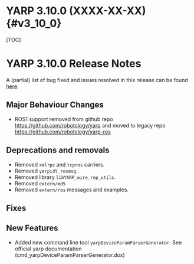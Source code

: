 YARP 3.10.0 (XXXX-XX-XX)                                                {#v3_10_0}
==================

[TOC]

YARP 3.10.0 Release Notes
===================

A (partial) list of bug fixed and issues resolved in this release can be found
[here](https://github.com/robotology/yarp/issues?q=label%3A%22Fixed+in%3A+YARP+v3.10.0%22).

Major Behaviour Changes
---------------------------------

* ROS1 support removed from github repo https://github.com/robotology/yarp and moved to legacy repo https://github.com/robotology/yarp-ros

Deprecations and removals
---------------------------------
* Removed `xmlrpc` and `tcpros` carriers.
* Removed `yarpidl_rosmsg`.
* Removed library `libYARP_wire_rep_utils`.
* Removed `extern/md5`
* Removed `extern/ros` messages and examples.

Fixes
-----

New Features
------------

* Added new command line tool `yarpDeviceParamParserGenerator`. See official yarp documentation (cmd_yarpDeviceParamParserGenerator.dox)